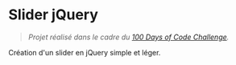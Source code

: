 # Slider jQuery

> *Projet réalisé dans le cadre du [100 Days of Code Challenge](https://github.com/hugodessomme/100-days-of-code).*

Création d'un slider en jQuery simple et léger.